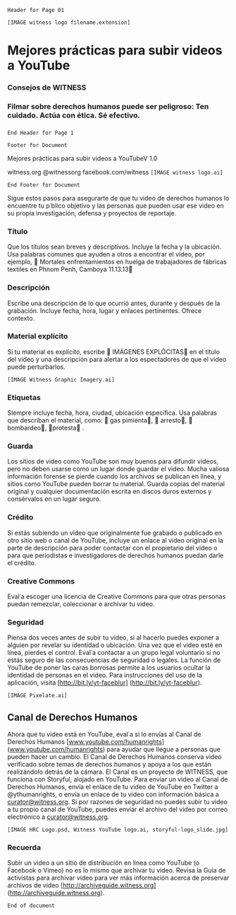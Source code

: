 ```Header for Page 01```

```[IMAGE witness logo filename.extension]```

# Mejores prácticas para subir videos a YouTube
### Consejos de WITNESS
###  Filmar sobre derechos humanos puede ser peligroso: Ten cuidado. Actúa con ética. Sé efectivo.
### 
```End Header for Page 1```

``` Footer for Document ```

Mejores prácticas para subir videos a YouTubeV 1.0

witness.org @witnessorg facebook.com/witness 
```[IMAGE witness logo.ai]```

``` End Footer for Document ```

Sigue estos pasos para asegurarte de que tu video de derechos humanos lo encuentre tu p˙blico objetivo y las personas que pueden usar ese video en su propia investigación, defensa y proyectos de reportaje.

###  Título
Que los títulos sean breves y descriptivos. Incluye la fecha y la ubicación. Usa palabras comunes que ayuden a otros a encontrar el video, por ejemplo,  Mortales enfrentamientos en huelga de trabajadores de fábricas textiles en Phnom Penh, Camboya 11.13.13 

### Descripción
Escribe una descripción de lo que ocurrió antes, durante y después de la grabación. Incluye fecha, hora, lugar y enlaces pertinentes. Ofrece contexto.

### Material explícito
Si tu material es explícito, escribe  IMÁGENES EXPLÕCITAS  en el título del video y una descripción para alertar a los espectadores de que el video puede perturbarlos.

```[IMAGE Witness Graphic Imagery.ai]```

### Etiquetas
Siempre incluye fecha, hora, ciudad, ubicación específica. Usa palabras que describan el material, como:  gas pimienta,  arresto,  bombardeo, protesta .

### Guarda
Los sitios de video como YouTube son muy buenos para difundir videos, pero no deben usarse como un lugar donde guardar el video. Mucha valiosa información forense se pierde cuando los archivos se publican en línea, y sitios como YouTube pueden borrar tu material.
Guarda copias del material original y cualquier documentación escrita en discos duros externos y consérvalos en un lugar seguro.

### Crédito
Si estás subiendo un video que originalmente fue grabado o publicado en otro sitio web o canal de YouTube, incluye un enlace al video original en la parte de descripción para poder contactar con el propietario del video o para que periodistas e investigadores de derechos humanos puedan darle el crédito.

### Creative Commons
Eval˙a escoger una licencia de Creative Commons para que otras personas puedan remezclar, coleccionar o archivar tu video.

### Seguridad
Piensa dos veces antes de subir tu video, si al hacerlo puedes exponer a alguien por revelar su identidad o ubicación. Una vez que el video esté en línea, pierdes el control. Eval˙a contactar a un grupo legal voluntario si no estás seguro de las consecuencias de seguridad o legales. La función de YouTube de poner las caras borrosas permite a los usuarios ocultar la identidad de personas en el video. Para instrucciones del uso de la aplicación, visita [http://bit.ly/yt-faceblur] (http://bit.ly/yt-faceblur).

```[IMAGE Pixelate.ai]```

## Canal de Derechos Humanos
Ahora que tu video está en YouTube, eval˙a si lo envías al Canal de Derechos Humanos [www.youtube.com/humanrights] (www.youtube.com/humanrights) para ayudar que llegue a personas que pueden hacer un cambio. El Canal de Derechos Humanos conserva video verificado sobre temas de derechos humanos y apoya a los que están realizándolo detrás de la cámara. El Canal es un proyecto de WITNESS, que funciona con Storyful, alojado en YouTube. Para enviar un video al Canal de Derechos Humanos, envía el enlace de tu video de YouTube en Twitter a @ythumanrights, o envía un enlace de tu video con información básica a curator@witness.org. Si por razones de seguridad no puedes subir tu video a tu propio canal de YouTube, puedes enviar el archivo del video por correo electrónico a curator@witness.org.

```[IMAGE HRC Logo.psd, Witness YouTube logo.ai, storyful-logo_slide.jpg]```

### Recuerda
Subir un video a un sitio de distribución en línea como YouTube (o Facebook o Vimeo) no es lo mismo que archivar tu video. Revisa la Guía de activistas para archivar video para ver más información acerca de preservar archivos de video [http://archiveguide.witness.org] (http://archiveguide.witness.org).

```End of document```
